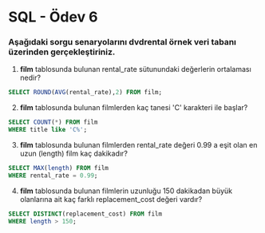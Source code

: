 # SQL - Ödev 6

### Aşağıdaki sorgu senaryolarını dvdrental örnek veri tabanı üzerinden gerçekleştiriniz.

1. <b>film</b> tablosunda bulunan rental_rate sütunundaki değerlerin ortalaması nedir?
```sql
SELECT ROUND(AVG(rental_rate),2) FROM film;
 ```
 
2. <b>film</b>  tablosunda bulunan filmlerden kaç tanesi 'C' karakteri ile başlar?
```sql
SELECT COUNT(*) FROM film
WHERE title like 'C%';
 ```
 
3. <b>film</b> tablosunda bulunan filmlerden rental_rate değeri 0.99 a eşit olan en uzun (length) film kaç dakikadır?
```sql
SELECT MAX(length) FROM film
WHERE rental_rate = 0.99;
 ```
 
4. <b>film</b> tablosunda bulunan filmlerin uzunluğu 150 dakikadan büyük olanlarına ait kaç farklı replacement_cost değeri vardır?
```sql
SELECT DISTINCT(replacement_cost) FROM film
WHERE length > 150;
 ```
 
